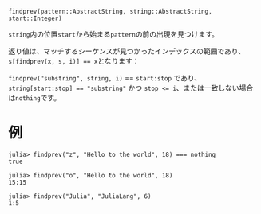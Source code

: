 ```
findprev(pattern::AbstractString, string::AbstractString, start::Integer)
```

`string`内の位置`start`から始まる`pattern`の前の出現を見つけます。

返り値は、マッチするシーケンスが見つかったインデックスの範囲であり、`s[findprev(x, s, i)] == x`となります：

`findprev("substring", string, i)` == `start:stop` であり、`string[start:stop] == "substring"` かつ `stop <= i`、または一致しない場合は`nothing`です。

# 例

```jldoctest
julia> findprev("z", "Hello to the world", 18) === nothing
true

julia> findprev("o", "Hello to the world", 18)
15:15

julia> findprev("Julia", "JuliaLang", 6)
1:5
```
